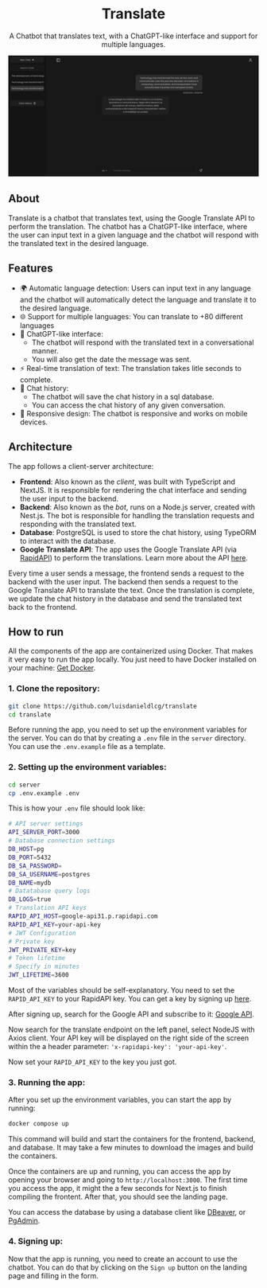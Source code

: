 <h1 align="center">Translate</h1>
<p align="center">
A Chatbot that translates text, with a ChatGPT-like interface and support for multiple languages.
</p>

![demo](docs/demo.png)

## About

Translate is a chatbot that translates text, using the Google Translate API to perform the translation. The chatbot has a ChatGPT-like interface, where the user can input text in a given language and the chatbot will respond with the translated text in the desired language.

## Features

- 🌍 Automatic language detection: Users can input text in any language and the chatbot will automatically detect the language and translate it to the desired language.
- 🌐 Support for multiple languages: You can translate to +80 different languages
- 🤖 ChatGPT-like interface:
  - The chatbot will respond with the translated text in a conversational manner.
  - You will also get the date the message was sent.
- ⚡ Real-time translation of text: The translation takes litle seconds to complete.
- 📜 Chat history:
  - The chatbot will save the chat history in a sql database.
  - You can access the chat history of any given conversation.
- 📱 Responsive design: The chatbot is responsive and works on mobile devices.

## Architecture

The app follows a client-server architecture:

- **Frontend**: Also known as the _client_, was built with TypeScript and NextJS. It is responsible for rendering the chat interface and sending the user input to the backend.
- **Backend**: Also known as the _bot_, runs on a Node.js server, created with Nest.js. The bot is responsible for handling the translation requests and responding with the translated text.
- **Database**: PostgreSQL is used to store the chat history, using TypeORM to interact with the database.
- **Google Translate API**: The app uses the Google Translate API (via [RapidAPI](https://rapidapi.com/hub)) to perform the translations. Learn more about the API [here](https://cloud.google.com/translate?hl=en).

Every time a user sends a message, the frontend sends a request to the backend with the user input. The backend then sends a request to the Google Translate API to translate the text. Once the translation is complete, we update the chat history in the database and send the translated text back to the frontend.

## How to run

All the components of the app are containerized using Docker. That makes it very easy to run the app locally. You just need to have Docker installed on your machine: [Get Docker](https://docs.docker.com/engine/install/).

### 1. Clone the repository:

```bash
git clone https://github.com/luisdanieldlcg/translate
cd translate
```

Before running the app, you need to set up the environment variables for the server. You can do that by creating a `.env` file in the `server` directory. You can use the `.env.example` file as a template.

### 2. Setting up the environment variables:

```bash
cd server
cp .env.example .env
```

This is how your `.env` file should look like:

```bash
# API server settings
API_SERVER_PORT=3000
# Database connection settings
DB_HOST=pg
DB_PORT=5432
DB_SA_PASSWORD=
DB_SA_USERNAME=postgres
DB_NAME=mydb
# Datatabase query logs
DB_LOGS=true
# Translation API keys
RAPID_API_HOST=google-api31.p.rapidapi.com
RAPID_API_KEY=your-api-key
# JWT Configuration
# Private key
JWT_PRIVATE_KEY=key
# Token lifetime
# Specify in minutes
JWT_LIFETIME=3600
```

Most of the variables should be self-explanatory.
You need to set the `RAPID_API_KEY` to your RapidAPI key. You can get a key by signing up [here](https://rapidapi.com/).

After signing up, search for the Google API and subscribe to it: [Google API](https://rapidapi.com/rphrp1985/api/google-api31).

Now search for the translate endpoint on the left panel, select NodeJS with Axios client.
Your API key will be displayed on the right side of the screen within the a header parameter: `'x-rapidapi-key': 'your-api-key'`.

Now set your `RAPID_API_KEY` to the key you just got.

### 3. Running the app:

After you set up the environment variables, you can start the app by running:

```bash
docker compose up
```

This command will build and start the containers for the frontend, backend, and database. It may take a few minutes to download the images and build the containers.

Once the containers are up and running, you can access the app by opening your browser and going to `http://localhost:3000`. The first time you access the app, it might the a few seconds for Next.js to finish compiling the frontent. After that, you should see the landing page.

You can access the database by using a database client like [DBeaver](https://dbeaver.io/),
or [PgAdmin](https://www.pgadmin.org/).

### 4. Signing up:

Now that the app is running, you need to create an account to use the chatbot. You can do that by clicking on the `Sign up` button on the landing page
and filling in the form.

